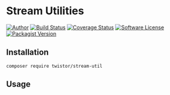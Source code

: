 # Stream Utilities

[![Author](http://img.shields.io/badge/author-@chrisleppanen-blue.svg?style=flat-square)](https://twitter.com/chrisleppanen)
[![Build Status](https://img.shields.io/travis/twistor/stream-util/master.svg?style=flat-square)](https://travis-ci.org/twistor/stream-util)
[![Coverage Status](https://img.shields.io/scrutinizer/coverage/g/twistor/stream-util.svg?style=flat-square)](https://scrutinizer-ci.com/g/twistor/stream-util/code-structure)
[![Software License](https://img.shields.io/badge/license-MIT-brightgreen.svg?style=flat-square)](LICENSE)
[![Packagist Version](https://img.shields.io/packagist/v/twistor/stream-util.svg?style=flat-square)](https://packagist.org/packages/twistor/stream-util)

## Installation

```
composer require twistor/stream-util
```

## Usage

```php
```
